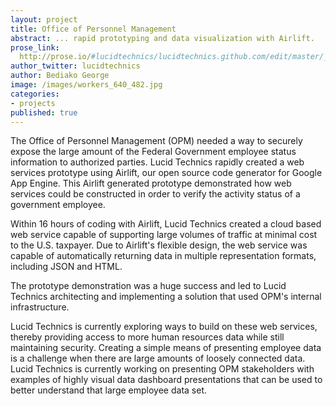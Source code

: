 ```yaml
---
layout: project
title: Office of Personnel Management
abstract: ... rapid prototyping and data visualization with Airlift.
prose_link:
  http://prose.io/#lucidtechnics/lucidtechnics.github.com/edit/master/_posts/projects/0100-01-02-opm.md
author_twitter: lucidtechnics
author: Bediako George
image: /images/workers_640_482.jpg
categories:
- projects
published: true
---
```


The Office of Personnel Management (OPM) needed a way to securely expose the large amount of the Federal Government employee status information to authorized parties.  Lucid Technics rapidly created a web services prototype using Airlift, our open source code generator for Google App Engine.  This Airlift generated prototype demonstrated how web services could be constructed in order to verify the activity status of a government employee.

Within 16 hours of coding with Airlift, Lucid Technics created a cloud based web service capable of supporting large volumes of traffic at minimal cost to the U.S. taxpayer. Due to Airlift's flexible design, the web service was capable of automatically returning data in multiple representation formats, including JSON and HTML.

The prototype demonstration was a huge success and led to Lucid Technics architecting and implementing a solution that used OPM's internal infrastructure.

Lucid Technics is currently exploring ways to build on these web services, thereby providing access to more human resources data while still maintaining security.  Creating a simple means of presenting employee data is a challenge when there are large amounts of loosely connected data. Lucid Technics is currently working on presenting OPM stakeholders with examples of highly visual data dashboard presentations that can be used to better understand that large employee data set.